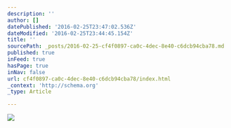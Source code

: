 ```yaml
---
description: ''
author: []
datePublished: '2016-02-25T23:47:02.536Z'
dateModified: '2016-02-25T23:44:45.154Z'
title: ''
sourcePath: _posts/2016-02-25-cf4f0897-ca0c-4dec-8e40-c6dcb94cba78.md
published: true
inFeed: true
hasPage: true
inNav: false
url: cf4f0897-ca0c-4dec-8e40-c6dcb94cba78/index.html
_context: 'http://schema.org'
_type: Article

---
```

![](https://the-grid-user-content.s3-us-west-2.amazonaws.com/54b67ae3-8a6f-4ca1-9e15-9ccaf4484057.png)